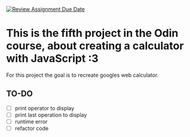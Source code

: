 [![Review Assignment Due Date](https://classroom.github.com/assets/deadline-readme-button-22041afd0340ce965d47ae6ef1cefeee28c7c493a6346c4f15d667ab976d596c.svg)](https://classroom.github.com/a/Z1Tev64H)

# This is the fifth project in the Odin course, about creating a calculator with JavaScript :3

For this project the goal is to recreate googles web calculator. 

## TO-DO

- [ ] print operator to display
- [ ] print last operation to display
- [ ] runtime error 
- [ ] refactor code